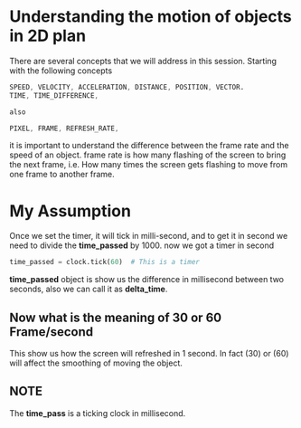# Understanding the motion of objects in 2D plan
There are several concepts that we will address in this session.
Starting with the following concepts

```v
SPEED, VELOCITY, ACCELERATION, DISTANCE, POSITION, VECTOR.
TIME, TIME_DIFFERENCE,

also

PIXEL, FRAME, REFRESH_RATE,
```
it is important to understand the difference between the frame rate and the speed of an object. frame rate is how many flashing of the screen to bring the next frame, i.e. How many times the screen gets flashing to move from one frame to another frame.
# My Assumption
Once we set the timer, it will tick in milli-second, and to get it in second we need to divide the **time_passed** by 1000. now we got a timer in second
```py
time_passed = clock.tick(60)  # This is a timer
```
**time_passed** object is show us the difference in millisecond between two seconds, also we can call it as **delta_time**.
## Now what is the meaning of 30 or 60 Frame/second
This show us how the screen will refreshed in 1 second. In fact (30) or (60) will affect the smoothing of moving the object.
## NOTE
The **time_pass** is a ticking clock in millisecond.
